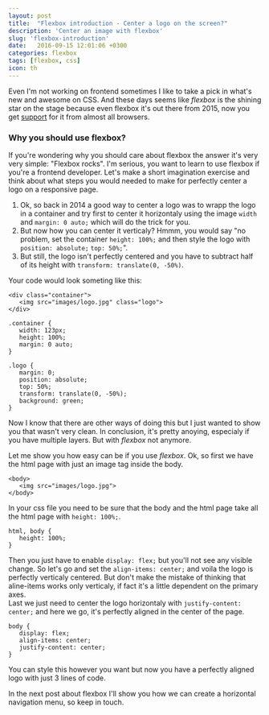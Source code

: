 ```yaml
---
layout: post
title:  "Flexbox introduction - Center a logo on the screen?"
description: 'Center an image with flexbox'
slug: 'flexbox-introduction'
date:   2016-09-15 12:01:06 +0300
categories: flexbox
tags: [flexbox, css]
icon: th
---
```




Even I'm not working on frontend sometimes I like to take a pick in what's new and awesome on CSS.
And these days seems like *flexbox* is the shining star on the stage because even flexbox it's out there from 2015, now
you get [support](https://caniuse.com/#feat=flexbox) for it from almost all browsers.

### Why you should use flexbox?

If you're wondering why you should care about flexbox the answer it's very very simple: "Flexbox rocks".
I'm serious, you want to learn to use flexbox if you're a frontend developer. 
Let's make a short imagination exercise and think about what steps you would needed to make for perfectly center 
a logo on a responsive page.

1. Ok, so back in 2014 a good way to center a logo was to wrapp the logo in a container and try first to center it 
horizontaly using the image `width` and `margin: 0 auto;` which will do the trick for you. 
2. But now how you can center it verticaly? Hmmm, you would say "no problem, set the container `height: 100%;` and then style the 
logo with `position: absolute;` `top: 50%;`". 
3. But still, the logo isn't perfectly centered and you have to subtract half of its height with `transform: translate(0, -50%)`.

Your code would look someting like this:

```
<div class="container">
   <img src="images/logo.jpg" class="logo">
</div>
```


```
.container {
   width: 123px;
   height: 100%;
   margin: 0 auto;
}              

.logo {
   margin: 0;
   position: absolute;               
   top: 50%;                        
   transform: translate(0, -50%);
   background: green;
}

```
Now I know that there are other ways of doing this but I just wanted to show you that wasn't very clean.
In conclusion, it's pretty anoying, especialy if you have multiple layers. But with *flexbox* not anymore.

Let me show you how easy can be if you use *flexbox*.
Ok, so first we have the html page with just an image tag inside the body.

```
<body>   
   <img src="images/logo.jpg">
</body>
```

In your css file you need to be sure that the body and the html page take all the html page with `height: 100%;`.


```
html, body {
   height: 100%;
}
```

Then you just have to enable `display: flex;` but you'll not see any visible change.
So let's go and set the `align-items: center;` and voila the logo is perfectly verticaly centered. 
But don't make the mistake of thinking that aline-items works only verticaly, if fact it's a little dependent on the primary axes. <br>
Last we just need to center the logo horizontaly with `justify-content: center;` and here we go, it's perfectly aligned in the center of the page.

```
body {
   display: flex;
   align-items: center;
   justify-content: center;
}
```

You can style this however you want but now you have a perfectly aligned logo with just 3 lines of code.


In the next post about flexbox I'll show you how we can create a horizontal navigation menu, so keep in touch.

